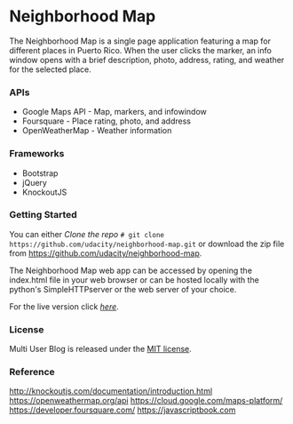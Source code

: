 # Neighborhood Map

The Neighborhood Map is a single page application featuring a map for different places in Puerto Rico. When the user clicks the marker, an info window opens with a brief description, photo, address, rating, and weather for the selected place.

### APIs

* Google Maps API - Map, markers, and infowindow
* Foursquare - Place rating, photo, and address
* OpenWeatherMap - Weather information

### Frameworks
* Bootstrap
* jQuery
* KnockoutJS

### Getting Started

You can either _Clone the repo_ ``` # git clone https://github.com/udacity/neighborhood-map.git ``` or download the zip file from https://github.com/udacity/neighborhood-map.

The Neighborhood Map web app can be accessed by opening the index.html file in your web browser or can be hosted locally with the python's SimpleHTTPserver or the web server of your choice.

For the live version click _[here](#)_.

### License

Multi User Blog is released under the [MIT license](https://github.com/wo984c/item-catalog/LICENSE.txt).

### Reference

http://knockoutjs.com/documentation/introduction.html
https://openweathermap.org/api
https://cloud.google.com/maps-platform/
https://developer.foursquare.com/
https://javascriptbook.com